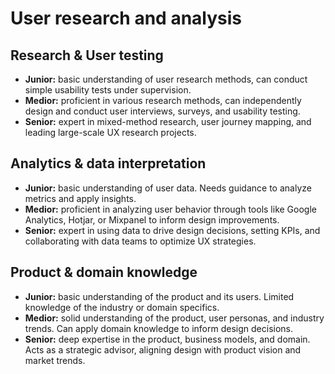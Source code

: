# User research and analysis

## Research & User testing
- **Junior:** basic understanding of user research methods, can conduct simple usability tests under supervision.
- **Medior:** proficient in various research methods, can independently design and conduct user interviews, surveys, and usability testing.
- **Senior:** expert in mixed-method research, user journey mapping, and leading large-scale UX research projects.

## Analytics & data interpretation
- **Junior:** basic understanding of user data. Needs guidance to analyze metrics and apply insights.
- **Medior:** proficient in analyzing user behavior through tools like Google Analytics, Hotjar, or Mixpanel to inform design improvements.
- **Senior:** expert in using data to drive design decisions, setting KPIs, and collaborating with data teams to optimize UX strategies.

## Product & domain knowledge
- **Junior:** basic understanding of the product and its users. Limited knowledge of the industry or domain specifics.
- **Medior:** solid understanding of the product, user personas, and industry trends. Can apply domain knowledge to inform design decisions.
- **Senior:** deep expertise in the product, business models, and domain. Acts as a strategic advisor, aligning design with product vision and market trends.